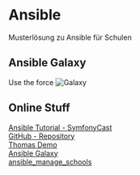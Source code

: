 # Ansible

Musterlösung zu Ansible für Schulen

## Ansible Galaxy

Use the force
![Galaxy](http://i.stack.imgur.com/ukC2U.jpg)

## Online Stuff

[Ansible Tutorial - SymfonyCast](https://symfonycasts.com/screencast/ansible)  
[GitHub - Repository](https://github.com/crombeen/ansible)  
[Thomas Demo](https://gitlab.com/dachsberg.at/ansibledemo)  
[Ansible Galaxy](https://galaxy.ansible.com/search?deprecated=false&keywords=&order_by=-relevance)  
[ansible_manage_schools](https://github.com/edvborg/ansible_manage_schools)
